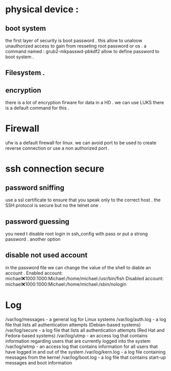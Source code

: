 # physical device :

## boot system 

the first layer of security is boot password . this allow to unaloow unauthorized access to gain from resseting root password or os . 
a command named : grub2-mkpasswd-pbkdf2 allow to define password to boot system .

## Filesystem .

## encryption 

there is a lot of encryption firware for data in a HD .
we can use LUKS there is a default command for this . 


# Firewall 

ufw is a default firewall for linux. 
we can avoid port to be used to create reverse connection or use a non authorized port .


# ssh connection secure


## password sniffing 
use a ssl certificate to ensure that you speak only to the correct host . the SSH protocol is secure but no the telnet one .


## password guessing 

you need t disable root login in ssh_config with pass or put a strong password . 
another option 

## disable not used account 

in the password file we can change the value of the shell to diable an account .
Enabled account: michael:x:1000:1000:Michael:/home/michael:/usr/bin/fish
Disabled account: michael:x:1000:1000:Michael:/home/michael:/sbin/nologin

# Log 
/var/log/messages - a general log for Linux systems
/var/log/auth.log - a log file that lists all authentication attempts (Debian-based systems)
/var/log/secure - a log file that lists all authentication attempts (Red Hat and Fedora-based systems)
/var/log/utmp - an access log that contains information regarding users that are currently logged into the system
/var/log/wtmp - an access log that contains information for all users that have logged in and out of the system
/var/log/kern.log - a log file containing messages from the kernel
/var/log/boot.log - a log file that contains start-up messages and boot information
